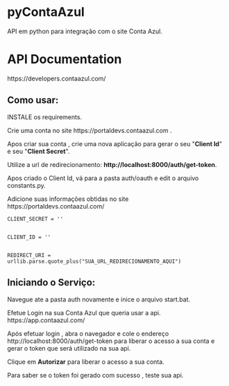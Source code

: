 # pyContaAzul
API em python para integração com o site Conta Azul.

<h1>API Documentation</h1>
<p>https://developers.contaazul.com/</p>

<h2>Como usar:</h2>
<p>INSTALE os requirements.
<p>Crie uma conta no site https://portaldevs.contaazul.com .</p>
Apos criar sua conta , crie uma nova aplicação para gerar o seu "<b>Client Id</b>" e seu "<b>Client Secret</b>".
<p>Utilize a url de redirecionamento: <b>http://localhost:8000/auth/get-token</b>.

Apos criado o Client Id, vá para a pasta auth/oauth e edit o arquivo constants.py.
  <p>Adicione suas informações obtidas no site https://portaldevs.contaazul.com/</p>
  <p><code>CLIENT_SECRET = ''
  <p>CLIENT_ID = ''
  <p>REDIRECT_URI = urllib.parse.quote_plus("SUA_URL_REDIRECIONAMENTO_AQUI")</code>
  
  <h2>Iniciando o Serviço:</h2>
  <p>Navegue ate a pasta auth novamente e inice o arquivo start.bat.
  <p>Efetue Login na sua Conta Azul que queria usar a api. https://app.contaazul.com/
  <p>Após efetuar login , abra o navegador e cole o endereço http://localhost:8000/auth/get-token
    para liberar o acesso a sua conta e gerar o token que será utilizado na sua api.
<p>Clique em <b>Autorizar</b> para liberar o acesso a sua conta.</p>
<p>Para saber se o token foi gerado com sucesso , teste sua api.<p>
  

  
 

